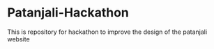 # Patanjali-Hackathon
This is repository for hackathon to improve the design of the patanjali website